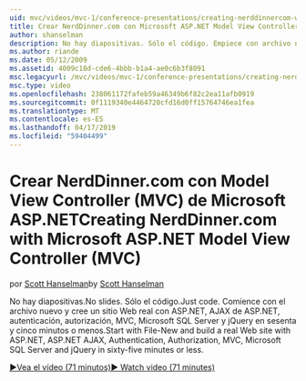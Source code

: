 ```yaml
---
uid: mvc/videos/mvc-1/conference-presentations/creating-nerddinnercom-with-microsoft-aspnet-model-view-controller-mvc
title: Crear NerdDinner.com con Microsoft ASP.NET Model View Controller (MVC) | Microsoft Docs
author: shanselman
description: No hay diapositivas. Sólo el código. Empiece con archivo nuevo y cree un sitio Web real con ASP.NET, AJAX de ASP.NET, autenticación, autorización, MVC, Microsoft SQL Server y...
ms.author: riande
ms.date: 05/12/2009
ms.assetid: 4009c18d-cde6-4bbb-b1a4-ae0c6b3f8091
msc.legacyurl: /mvc/videos/mvc-1/conference-presentations/creating-nerddinnercom-with-microsoft-aspnet-model-view-controller-mvc
msc.type: video
ms.openlocfilehash: 238061172fafeb59a46349b6f82c2ea11afb0919
ms.sourcegitcommit: 0f1119340e4464720cfd16d0ff15764746ea1fea
ms.translationtype: MT
ms.contentlocale: es-ES
ms.lasthandoff: 04/17/2019
ms.locfileid: "59404499"
---
```

# <a name="creating-nerddinnercom-with-microsoft-aspnet-model-view-controller-mvc"></a><span data-ttu-id="c5ab0-105">Crear NerdDinner.com con Model View Controller (MVC) de Microsoft ASP.NET</span><span class="sxs-lookup"><span data-stu-id="c5ab0-105">Creating NerdDinner.com with Microsoft ASP.NET Model View Controller (MVC)</span></span>

<span data-ttu-id="c5ab0-106">por [Scott Hanselman](https://github.com/shanselman)</span><span class="sxs-lookup"><span data-stu-id="c5ab0-106">by [Scott Hanselman](https://github.com/shanselman)</span></span>

<span data-ttu-id="c5ab0-107">No hay diapositivas.</span><span class="sxs-lookup"><span data-stu-id="c5ab0-107">No slides.</span></span> <span data-ttu-id="c5ab0-108">Sólo el código.</span><span class="sxs-lookup"><span data-stu-id="c5ab0-108">Just code.</span></span> <span data-ttu-id="c5ab0-109">Comience con el archivo nuevo y cree un sitio Web real con ASP.NET, AJAX de ASP.NET, autenticación, autorización, MVC, Microsoft SQL Server y jQuery en sesenta y cinco minutos o menos.</span><span class="sxs-lookup"><span data-stu-id="c5ab0-109">Start with File-New and build a real Web site with ASP.NET, ASP.NET AJAX, Authentication, Authorization, MVC, Microsoft SQL Server and jQuery in sixty-five minutes or less.</span></span>

[<span data-ttu-id="c5ab0-110">&#9654;Vea el vídeo (71 minutos)</span><span class="sxs-lookup"><span data-stu-id="c5ab0-110">&#9654; Watch video (71 minutes)</span></span>](https://channel9.msdn.com/Blogs/ASP-NET-Site-Videos/creating-nerddinnercom-with-microsoft-aspnet-model-view-controller-mvc)
